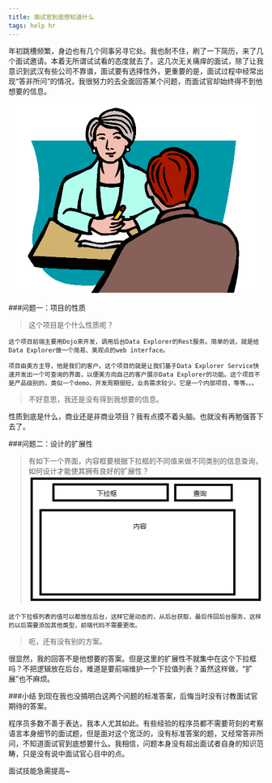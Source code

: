 ```yaml
---
title: 面试官到底想知道什么
tags: help hr
---
```

年初跳槽频繁，身边也有几个同事另寻它处。我也耐不住，刷了一下简历，来了几个面试邀请。本着无所谓试试看的态度就去了。这几次无关痛痒的面试，除了让我意识到武汉有些公司不靠谱，面试要有选择性外，更重要的是，面试过程中经常出现“答非所问”的情况，我很努力的去全面回答某个问题，而面试官却始终得不到他想要的信息。

![hr-questions-poster](/images/poster/hr-questions.gif)

###问题一：项目的性质

>这个项目是个什么性质呢？

`这个项目前端主要用Dojo来开发，调用后台Data Explorer的Rest服务。简单的说，就是给Data Explorer做一个简易、美观点的web interface。`

`项目由美方主导，他是我们的客户。这个项目的就是让我们基于Data Explorer Service快速开发出一个可查询的界面，以便美方向自己的客户展示Data Explorer的功能。这个项目不是产品级别的，类似一个demo，开发周期很短，业务需求较少。它是一个内部项目，等等。。。`

>不好意思，我还是没有得到我想要的信息。

性质到底是什么，商业还是非商业项目？我有点摸不着头脑。也就没有再勉强答下去了。

###问题二：设计的扩展性

>有如下一个界面，内容框要根据下拉框的不同值来做不同类别的信息查询，如何设计才能使其拥有良好的扩展性？![hr-questions-2](/images/res/hr-questions-2.png)

`这个下拉框列表的值可以都放在后台，这样它是动态的，从后台获取，最后传回后台服务，这样的以后需要添加其他类型，前端代码不需要更改。`

>呃，还有没有别的方案。

很显然，我的回答不是他想要的答案。但是这里的扩展性不就集中在这个下拉框吗？不把逻辑放在后台，难道是要前端维护一个下拉值列表？虽然这样做，“扩展”也不麻烦。

###小结
到现在我也没搞明白这两个问题的标准答案，后悔当时没有讨教面试官期待的答案。

程序员多数不善于表达，我本人尤其如此。有些经验的程序员都不需要苛刻的考察语言本身细节的面试题，但是面对这个宽泛的，没有标准答案的题，又经常答非所问，不知道面试官到底想要什么。我相信，问题本身没有超出面试者自身的知识范畴，只是没有说中面试官心目中的点。

面试技能急需提高~
